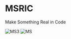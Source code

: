 # MSRIC
Make Something Real in Code

![MS3](https://github.com/FURY312/MSRIC/assets/79848348/fc5da6c0-f3a7-46c2-ae6f-47b2aebd44df)
![MS](https://github.com/FURY312/MSRIC/assets/79848348/dd27784f-96f3-4c91-ac55-7ad0a2aaa876)
